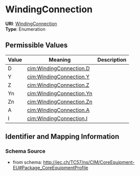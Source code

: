 # WindingConnection



**URI**: [WindingConnection](WindingConnection)<br />
**Type**: Enumeration

## Permissible Values

| Value | Meaning | Description |
| --- | --- | --- |
| D | [cim:WindingConnection.D](http://iec.ch/TC57/CIM100#WindingConnection.D) |  |
| Y | [cim:WindingConnection.Y](http://iec.ch/TC57/CIM100#WindingConnection.Y) |  |
| Z | [cim:WindingConnection.Z](http://iec.ch/TC57/CIM100#WindingConnection.Z) |  |
| Yn | [cim:WindingConnection.Yn](http://iec.ch/TC57/CIM100#WindingConnection.Yn) |  |
| Zn | [cim:WindingConnection.Zn](http://iec.ch/TC57/CIM100#WindingConnection.Zn) |  |
| A | [cim:WindingConnection.A](http://iec.ch/TC57/CIM100#WindingConnection.A) |  |
| I | [cim:WindingConnection.I](http://iec.ch/TC57/CIM100#WindingConnection.I) |  |








## Identifier and Mapping Information







### Schema Source


* from schema: http://iec.ch/TC57/ns/CIM/CoreEquipment-EU#Package_CoreEquipmentProfile




